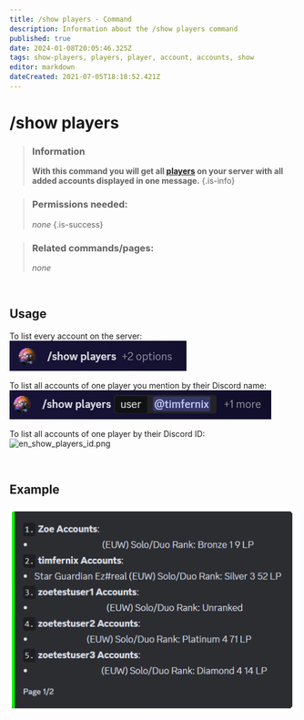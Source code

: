 ```yaml
---
title: /show players - Command
description: Information about the /show players command
published: true
date: 2024-01-08T20:05:46.325Z
tags: show-players, players, player, account, accounts, show
editor: markdown
dateCreated: 2021-07-05T18:18:52.421Z
---
```


# /show players

>### Information
>**With this command you will get all [players](/en/terms/player) on your server with all added accounts displayed in one message.**
>{.is-info}

>### Permissions needed:
>*none*
>{.is-success}

>### Related commands/pages:
>*none*

<br>

## Usage
To list every account on the server:
![en_show_players_all.png](/en_/en_show_players_all.png)
<br>

To list all accounts of one player you mention by their Discord name:
![en_show_players_user.png](/en_/en_show_players_user.png)
<br>

To list all accounts of one player by their Discord ID:
![en_show_players_id.png](/en_/en_show_players_id.png)

<br>

## Example
![en_show_players_list.png](/en_/en_show_players_list.png)